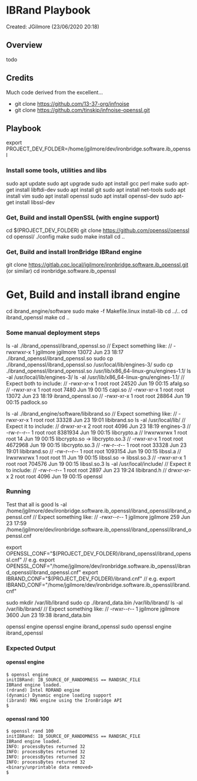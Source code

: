 
# IBRand Playbook
Created: JGilmore (23/06/2020 20:18) 

## Overview
todo

## Credits
Much code derived from the excellent...
* git clone https://github.com/13-37-org/infnoise
* git clone https://github.com/tinskip/infnoise-openssl.git


## Playbook

export PROJECT_DEV_FOLDER=/home/jgilmore/dev/ironbridge.software.ib_openssl

### Install some tools, utilities and libs
sudo apt update
sudo apt upgrade
sudo apt install gcc perl make
sudo apt-get install libftdi-dev
sudo apt install git
sudo apt install net-tools
sudo apt install vim
sudo apt install openssl
sudo apt install openssl-dev
sudo apt-get install libssl-dev

### Get, Build and install OpenSSL (with engine support)
cd $(PROJECT_DEV_FOLDER)
git clone https://github.com/openssl/openssl
cd openssl/
./config
make
sudo make install
cd ..

### Get, Build and install IronBridge IBRand engine
git clone https://gitlab.cqc.local/jgilmore/ironbridge.software.ib_openssl.git  (or similar)
cd ironbridge.software.ib_openssl
# Get, Build and install ibrand engine
cd ibrand_engine/software
sudo make -f Makefile.linux install-lib
cd ../..
cd ibrand_openssl
make
cd ..

### Some manual deployment steps
ls -al ./ibrand_openssl/ibrand_openssl.so
// Expect something like: 
//   -rwxrwxr-x 1 jgilmore jgilmore 13072 Jun 23 18:17 ./ibrand_openssl/ibrand_openssl.so
sudo cp ./ibrand_openssl/ibrand_openssl.so /usr/local/lib/engines-3/
sudo cp ./ibrand_openssl/ibrand_openssl.so /usr/lib/x86_64-linux-gnu/engines-1.1/
ls -al /usr/local/lib/engines-3/
ls -al /usr/lib/x86_64-linux-gnu/engines-1.1/
// Expect both to include: 
//    -rwxr-xr-x 1 root root 24520 Jun 19 00:15 afalg.so
//    -rwxr-xr-x 1 root root  7480 Jun 19 00:15 capi.so
//    -rwxr-xr-x 1 root root 13072 Jun 23 18:19 ibrand_openssl.so
//    -rwxr-xr-x 1 root root 28864 Jun 19 00:15 padlock.so

ls -al ./ibrand_engine/software/libibrand.so
// Expect something like: 
//    -rwxr-xr-x 1 root root 33328 Jun 23 19:01 libibrand.so
ls -al /usr/local/lib/
// Expect it to include: 
//    drwxr-xr-x  2 root root     4096 Jun 23 18:19 engines-3
//    -rw-r--r--  1 root root  8381934 Jun 19 00:15 libcrypto.a
//    lrwxrwxrwx  1 root root       14 Jun 19 00:15 libcrypto.so -> libcrypto.so.3
//    -rwxr-xr-x  1 root root  4672968 Jun 19 00:15 libcrypto.so.3
//    -rw-r--r--  1 root root    33328 Jun 23 19:01 libibrand.so
//    -rw-r--r--  1 root root  1093154 Jun 19 00:15 libssl.a
//    lrwxrwxrwx  1 root root       11 Jun 19 00:15 libssl.so -> libssl.so.3
//    -rwxr-xr-x  1 root root   704576 Jun 19 00:15 libssl.so.3
ls -al /usr/local/include/
// Expect it to include: 
//    -rw-r--r--  1 root root 2897 Jun 23 19:24 libibrand.h
//    drwxr-xr-x  2 root root 4096 Jun 19 00:15 openssl


### Running
Test that all is good
ls -al /home/jgilmore/dev/ironbridge.software.ib_openssl/ibrand_openssl/ibrand_openssl.cnf
// Expect something like: 
//        -rwxr--r-- 1 jgilmore jgilmore 259 Jun 23 17:59 /home/jgilmore/dev/ironbridge.software.ib_openssl/ibrand_openssl/ibrand_openssl.cnf

export OPENSSL_CONF="$(PROJECT_DEV_FOLDER)/ibrand_openssl/ibrand_openssl.cnf"
// e.g. export OPENSSL_CONF="/home/jgilmore/dev/ironbridge.software.ib_openssl/ibrand_openssl/ibrand_openssl.cnf"
export IBRAND_CONF="$(PROJECT_DEV_FOLDER)/ibrand.cnf"
// e.g. export IBRAND_CONF="/home/jgilmore/dev/ironbridge.software.ib_openssl/ibrand.cnf"

sudo mkdir /var/lib/ibrand
sudo cp ./ibrand_data.bin /var/lib/ibrand/
ls -al /var/lib/ibrand/
// Expect something like: 
//    -rwxr--r--  1 jgilmore jgilmore 3600 Jun 23 19:38 ibrand_data.bin

openssl engine
openssl engine ibrand_openssl
sudo openssl engine ibrand_openssl

### Expected Output

#### openssl engine
```
$ openssl engine
initIBRand: IB_SOURCE_OF_RANDOMNESS == RANDSRC_FILE
IBRand engine loaded.
(rdrand) Intel RDRAND engine
(dynamic) Dynamic engine loading support
(ibrand) RNG engine using the IronBridge API
$
```

#### openssl rand 100
```
$ openssl rand 100
initIBRand: IB_SOURCE_OF_RANDOMNESS == RANDSRC_FILE
IBRand engine loaded.
INFO: processBytes returned 32
INFO: processBytes returned 32
INFO: processBytes returned 32
INFO: processBytes returned 32
<binary/unprintable data removed>
$
```
